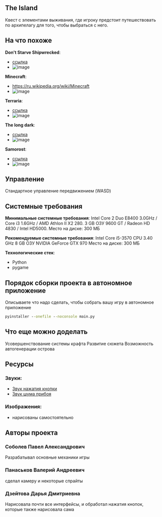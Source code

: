 

## The Island

Квест с элементами выживания, где игроку предстоит путешествовать по архипелагу для того, чтобы выбраться с него.

## На что похоже

**Don't Starve Shipwrecked**:
- [ссылка](https://dont-starve.fandom.com/ru/wiki/Don%27t_Starve:_Shipwrecked)
- ![image](https://user-images.githubusercontent.com/72749159/146246695-962784d9-9414-45f1-b1b6-85f88553464b.png)

**Minecraft**:
- https://ru.wikipedia.org/wiki/Minecraft
- ![image](https://user-images.githubusercontent.com/72749159/146246718-1c5bd8cf-1d64-407e-acb8-fe4b82ec45d6.png)

**Terraria**:
- [ссылка](https://ru.wikipedia.org/wiki/Terraria)
- ![image](https://user-images.githubusercontent.com/72749159/146246743-b91d9bc3-d47e-4366-9343-3eeb9fb4ef8d.png)

**The long dark**:
- [ссылка](https://ru.wikipedia.org/wiki/The_Long_Dark)
- ![image](https://user-images.githubusercontent.com/72749159/146246762-f76c6e6a-9949-4470-95d1-26d24df88b49.png)

**Samorost**:
- [ссылка](https://ru.wikipedia.org/wiki/Samorost)
- ![image](https://user-images.githubusercontent.com/72749159/146246782-c98dd77b-8f74-4f4b-b313-9047857ff805.png)

## Управление

Стандартное управление передвижением (WASD)

## Системные требования

**Минимальные системные требования**:
Intel Core 2 Duo E8400 3.0GHz / Core i3 1.6GHz / AMD Athlon II X2 280.
3 GB ОЗУ
9600 GT / Radeon HD 4830 / Intel HD5000.
Место на диске: 300 МБ


**Рекомендуемые системные требования**:
Intel Core i5-3570 CPU 3.40 GHz
8 GB ОЗУ 
NVIDIA GeForce GTX 970
Место на диске: 300 МБ



**Технологические стек**:
- Python
- pygame

## Порядок сборки проекта в автономное приложение

Описываете что надо сделать, чтобы собрать вашу игру в автономное приложение  

```cmd
pyinstaller --onefile --noconsole main.py
```

## Что еще можно доделать

Усовершенствование системы крафта
Развитие сюжета
Возможность автогенерации острова

## Ресурсы

### Звуки:
 - [Звук нажатия кнопки](https://zvukogram.com/category/zvuki-najatiya-knopki/)
 - [Звук шума прибоя](https://audioskazki-online.ru/podborki/zvuki-dlya-detey/zvuki-prirody/shum-priboya)


### Изображения:
- нарисованы самостоятельно

## Авторы проекта

### Соболев Павел Александрович
Разрабатывал основные механики игры

### Панаськов Валерий Андреевич
сделал камеру и некоторые спрайты

### Дзейтова Дарья Дмитриевна
Нарисовала почти все интерфейсы, и обработал нажатия кнопок, которые также нарисовала сама
